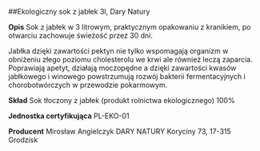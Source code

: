 ##Ekologiczny sok z jabłek 3l, Dary Natury

**Opis** Sok z jabłek w 3 litrowym, praktycznym opakowaniu z kranikiem, po otwarciu zachowuje świeżość przez 30 dni. 

Jabłka dzięki zawartości pektyn nie tylko wspomagają organizm w obniżeniu złego poziomu cholesterolu we krwi ale również leczą zaparcia. Poprawiają apetyt, działają moczopędne a dzięki zawartości kwasów jabłkowego i winowego powstrzumują rozwój bakterii fermentacyjnych i chorobotwórczych w przewodzie pokarmowym. 

**Skład** Sok tłoczony z jabłek (produkt rolnictwa ekologicznego) 100%

**Jednostka certyfikująca** PL-EKO-01

**Producent** Mirosław Angielczyk DARY NATURY
Koryciny 73, 17-315 Grodzisk